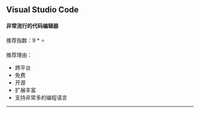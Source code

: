 ## Visual Studio Code

#### 非常流行的代码编辑器

推荐指数：9 * ⭐

推荐理由：

- 跨平台
- 免费
- 开源
- 扩展丰富
- 支持非常多的编程语言

---

























